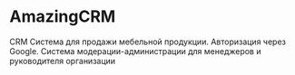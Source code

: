 # AmazingCRM
CRM Система для продажи мебельной продукции.
Авторизация через Google. Система модерации-администрации для менеджеров и руководителя организации
